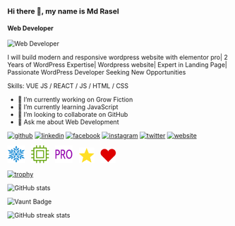 ### Hi there 👋, my name is Md Rasel 
#### Web Developer 
![Web Developer ](https://media.licdn.com/dms/image/D4D16AQFtY6nzNsByQw/profile-displaybackgroundimage-shrink_350_1400/0/1701589963627?e=1709164800&v=beta&t=a0X4P5-FppQK2dmneBebnEOMbYqyTJQiUQjLfg1wT3s)

I will build modern and responsive wordpress website with elementor pro| 2 Years of WordPress Expertise| Wordpress website| Expert in Landing Page| Passionate WordPress Developer Seeking New Opportunities

Skills: VUE JS / REACT / JS / HTML / CSS

- 🔭 I’m currently working on Grow Fiction 
- 🌱 I’m currently learning JavaScript 
- 👯 I’m looking to collaborate on GitHub 
- 💬 Ask me about Web Development 


[<img src='https://cdn.jsdelivr.net/npm/simple-icons@3.0.1/icons/github.svg' alt='github' height='40'>](https://github.com/webdevrasel)  [<img src='https://cdn.jsdelivr.net/npm/simple-icons@3.0.1/icons/linkedin.svg' alt='linkedin' height='40'>](https://www.linkedin.com/in/webdevrasel/)  [<img src='https://cdn.jsdelivr.net/npm/simple-icons@3.0.1/icons/facebook.svg' alt='facebook' height='40'>](https://www.facebook.com/webdevrasel)  [<img src='https://cdn.jsdelivr.net/npm/simple-icons@3.0.1/icons/instagram.svg' alt='instagram' height='40'>](https://www.instagram.com/webdevrasel/)  [<img src='https://cdn.jsdelivr.net/npm/simple-icons@3.0.1/icons/twitter.svg' alt='twitter' height='40'>](https://twitter.com/webdevrasel)  [<img src='https://cdn.jsdelivr.net/npm/simple-icons@3.0.1/icons/icloud.svg' alt='website' height='40'>](webdevrasel)  

<a href='https://archiveprogram.github.com/'><img src='https://raw.githubusercontent.com/acervenky/animated-github-badges/master/assets/acbadge.gif' width='40' height='40'></a> <a href='https://docs.github.com/en/developers'><img src='https://raw.githubusercontent.com/acervenky/animated-github-badges/master/assets/devbadge.gif' width='40' height='40'></a> <a href='https://github.com/pricing'><img src='https://raw.githubusercontent.com/acervenky/animated-github-badges/master/assets/pro.gif' width='40' height='40'></a> <a href='https://stars.github.com/'><img src='https://raw.githubusercontent.com/acervenky/animated-github-badges/master/assets/starbadge.gif' width='35' height='35'></a> <a href='https://docs.github.com/en/github/supporting-the-open-source-community-with-github-sponsors'><img src='https://raw.githubusercontent.com/acervenky/animated-github-badges/master/assets/sponsorbadge.gif' width='35' height='35'></a> 

[![trophy](https://github-profile-trophy.vercel.app/?username=webdevrasel)](https://github.com/ryo-ma/github-profile-trophy)

![GitHub stats](https://github-readme-stats.vercel.app/api?username=webdevrasel&show_icons=true)  

![Vaunt Badge](https://api.vaunt.dev/v1/github/entities/webdevrasel/contributions?format=svg&private=false)  

![GitHub streak stats](https://streak-stats.demolab.com/?user=webdevrasel)  
